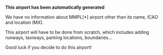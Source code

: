 **This airport has been automatically generated**

We have no information about MMPL[*] airport other than its name, ICAO and location (MX).

This airport will have to be done from scratch, which includes adding runways, taxiways, parking locations, boundaries...

Good luck if you decide to do this airport!